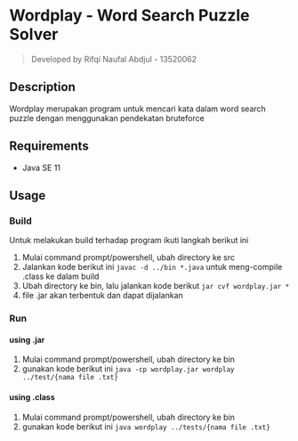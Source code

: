 # Wordplay - Word Search Puzzle Solver

> Developed by Rifqi Naufal Abdjul - 13520062

## Description

Wordplay merupakan program untuk mencari kata dalam word search puzzle dengan menggunakan pendekatan bruteforce

## Requirements

- Java SE 11

## Usage

### Build

Untuk melakukan build terhadap program ikuti langkah berikut ini

1. Mulai command prompt/powershell, ubah directory ke src
2. Jalankan kode berikut ini `javac -d ../bin *.java` untuk meng-compile .class ke dalam build
3. Ubah directory ke bin, lalu jalankan kode berikut `jar cvf wordplay.jar *`
4. file .jar akan terbentuk dan dapat dijalankan

### Run

#### using .jar

1. Mulai command prompt/powershell, ubah directory ke bin
2. gunakan kode berikut ini `java -cp wordplay.jar wordplay ../test/{nama file .txt}`

#### using .class

1. Mulai command prompt/powershell, ubah directory ke bin
2. gunakan kode berikut ini `java wordplay ../tests/{nama file .txt}`
